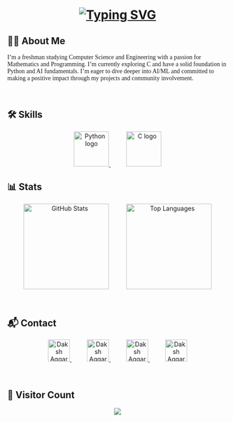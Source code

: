 <h1 align="center">
  <a href="https://git.io/typing-svg">
    <img src="https://readme-typing-svg.demolab.com?font=DM+Serif+Text&size=40&duration=6000&pause=2000&color=F2F722&vCenter=true&width=1150&lines=Hi+%F0%9F%91%8B%2C+I%E2%80%99m+Daksh+Aggarwal%2C+a+passionate+programming+enthusiast+" alt="Typing SVG" />
  </a>
</h1>

## 🧑‍💻 About Me

<p align="left" style="font-family: 'Merriweather', serif;">
  I’m a freshman studying Computer Science and Engineering with a passion for Mathematics and Programming. I’m currently exploring C and have a solid foundation in Python and AI fundamentals. I’m eager to dive deeper into AI/ML and committed to making a positive impact through my projects and community involvement.
</p>

<br> <!-- Line break for spacing -->

## 🛠️ Skills

<div align="center">
  <a href="#">
    <img src="https://cdn.jsdelivr.net/gh/devicons/devicon/icons/python/python-original.svg" height="80" alt="Python logo" />
  </a>
  &nbsp;&nbsp;&nbsp;&nbsp;&nbsp;&nbsp;&nbsp;&nbsp; <!-- Adds 8 non-breaking spaces -->
  <a href="#">
    <img src="https://cdn.jsdelivr.net/gh/devicons/devicon/icons/c/c-original.svg" height="80" alt="C logo" />
  </a>
</div>

## 📊 Stats

<div align="center">
  <img src="https://github-readme-stats.vercel.app/api?username=Daksh-Aggarwal&show_icons=true&theme=vision-friendly-dark" alt="GitHub Stats" height="195" />
  &nbsp;&nbsp;&nbsp;&nbsp;&nbsp;&nbsp;&nbsp;&nbsp;
  <img src="https://github-readme-stats.vercel.app/api/top-langs/?username=Daksh-Aggarwal&layout=compact&theme=vision-friendly-dark" alt="Top Languages" height="195" />
</div>

<br> <!-- Line break for spacing -->

## 📬 Contact

<div align="center">
  <a href="https://www.linkedin.com/in/dakshaggarwal7/" target="_blank">
    <img src="https://raw.githubusercontent.com/yushi1007/yushi1007/main/images/linkedin.svg" alt="Daksh Aggarwal | LinkedIn" width="50px" />
  </a>
  &nbsp;&nbsp;&nbsp;&nbsp;&nbsp;&nbsp;&nbsp;&nbsp;
  <a href="https://discordapp.com/users/itsmedakshgamer" target="_blank">
    <img src="https://raw.githubusercontent.com/maurodesouza/profile-readme-generator/master/src/assets/icons/social/discord/default.svg" alt="Daksh Aggarwal | Discord" width="50px" />
  </a>
  &nbsp;&nbsp;&nbsp;&nbsp;&nbsp;&nbsp;&nbsp;&nbsp;
  <a href="https://instagram.com/daksh.fr" target="_blank">
    <img src="https://raw.githubusercontent.com/yushi1007/yushi1007/main/images/instagram.svg" alt="Daksh Aggarwal | Instagram" width="50px" />
  </a>
  &nbsp;&nbsp;&nbsp;&nbsp;&nbsp;&nbsp;&nbsp;&nbsp;
  <a href="mailto:dakshaggarwal2006@gmail.com?subject=Hello&body=Hi%20Daksh,%20I%20would%20like%20to%20connect%20with%20you." target="_blank">
    <img src="https://raw.githubusercontent.com/maurodesouza/profile-readme-generator/master/src/assets/icons/social/gmail/default.svg" alt="Daksh Aggarwal | Gmail" width="50px" />
  </a>
</div>

<br> <!-- Line break for spacing -->

## 👀 Visitor Count

<div align="center">
  <img src="https://profile-counter.glitch.me/Daksh-Aggarwal/count.svg?" />
</div>
